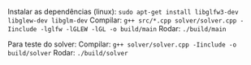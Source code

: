 Instalar as dependências (linux): `sudo apt-get install libglfw3-dev libglew-dev libglm-dev`
Compilar: `g++ src/*.cpp solver/solver.cpp -Iinclude -lglfw -lGLEW -lGL -o build/main`
Rodar: `./build/main`


Para teste do solver:
Compilar: `g++ solver/solver.cpp -Iinclude -o build/solver`
Rodar: `./build/solver`